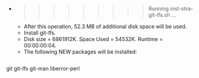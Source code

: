 * >>>>>>>>> Running inst-xtra-git-lfs.sh ...
  * After this operation, 52.3 MB of additional disk space will be used.
  * Install git-lfs.
  * Disk size = 6861912K. Space Used = 54532K. Runtime = 00:00:00:04.
  * The following NEW packages will be installed:
  ```bash
git git-lfs git-man liberror-perl
  ```
